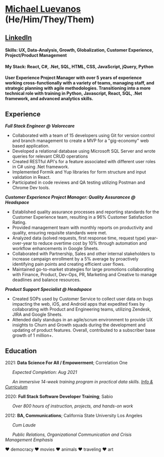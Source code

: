 # **[Michael Luevanos](https://www.michaelluevanos.com) (He/Him/They/Them)**

## [LinkedIn](https://www.linkedin.com/in/michael-l-35485278/)

#### Skills: UX, Data-Analysis, Growth, Globalization, Customer Experience, Project/Product Management
#### My Stack: React, C#, .Net, SQL, HTML, CSS, JavaScript, jQuery, Python

#### User Experience Project Manager with over 5 years of experience working cross-functionally with a variety of teams, managing staff, and strategic planning with agile methodologies. Transitioning into a more technical role with training in Python, Javascript, React, SQL, .Net framework, and advanced analytics skills. 

## **Experience**
***Full Stack Engineer @ Valorecare***
- Collaborated with a team of 15 developers using Git for version control and branch management to create a MVP for a "gig-economy" web based application.
- Developed a relational database using Microsoft SQL Server and wrote queries for relevant CRUD operations 
- Created RESTful API's for a feature associated with different user roles in C# using .Net framework.
- Implemented Formik and Yup libraries for form structure and input validation in React.
- Participated in code reviews and QA testing utilizing Postman and Chrome Dev tools.

***Customer Experience Project Manager: Quality Assurancee @ Headspace***
- Established quality assurance processes and reporting standards for the Customer Experience team, resulting in a 96% Customer Satisfaction Rating.
- Provided management team with monthly reports on productivity and quality, ensuring requisite standards were met.
- Analyzed data (solved requests, first response time, request type) year-over-year to reduce overtime cost by 10% through automation and workflow enhancements in Google Sheets.
- Collaborated with Partnership, Sales and other internal stakeholders to increase campaign enrollment by a 5% average by proactively identifying pain points and creating efficient user flows.
- Maintained go-to-market strategies for large promotions collaborating with Finance, Product, Dev-Ops, PR, Marketing and Creative to manage deadlines and balance resources.


***Product Support Specialist @ Headspace***
- Created SOPs used by Customer Service to collect user data on bugs impacting the web, iOS, and Android apps that expedited fixes by collaborating with Product and Engineering teams, utilizing Zendesk, JIRA and Google Sheets. 
- Attended daily standups in an agile/scrum environment to provide UX insights to Churn and Growth squads during the development and updating of product features. Overall, contributed to a subscriber base growth of 1 million+.

## **Education**
2021: **Data Science For All / Empowerment**; Correlation One

&nbsp;&nbsp;&nbsp;&nbsp;&nbsp;&nbsp;*Expected Completion: Aug 2021*
  
&nbsp;&nbsp;&nbsp;&nbsp;&nbsp;&nbsp;*An immersive 14-week training program in practical data skills. [Info & Curriculum](https://s3.us-east-2.amazonaws.com/ds4a-empowerment-2.0/DS4A_Empowerment_welcome_4-16-21_vF.pdf?latest=true)*

2020: **Full Stack Software Developer Training**; Sabio

&nbsp;&nbsp;&nbsp;&nbsp;&nbsp;&nbsp;*Over 800 hours of instruction, projects, and hands-on work*

2012: **BA, Communications**; California State University Los Angeles

&nbsp;&nbsp;&nbsp;&nbsp;&nbsp;&nbsp;*Cum Laude*
  
&nbsp;&nbsp;&nbsp;&nbsp;&nbsp;&nbsp;*Public Relations, Organizational Communication and Crisis Management Emphasis*

❤️ democracy ❤️ movies ❤️ animals ❤️ traveling ❤️ art
